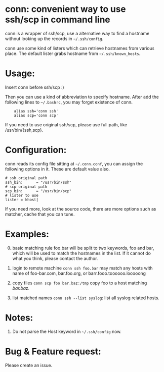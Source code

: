 # conn: convenient way to use ssh/scp in command line
conn is a wrapper of ssh/scp, use a alternative way to find a hostname without looking up the records in `~/.ssh/config`.

conn use some kind of listers which can retrieve hostnames from various place. The default lister grabs hostname from `~/.ssh/known_hosts`.

# Usage:
Insert conn before ssh/scp :)

Then you can use a kind of abbreviation to specify hostname. After add the following lines to `~/.bashrc`, you may forget existence of conn.

```Shell
    alias ssh='conn ssh'
    alias scp='conn scp'
```

If you need to use original ssh/scp, please use full path, like /usr/bin/{ssh,scp}.


# Configuration:
conn reads its config file sitting at `~/.conn.conf`, you can assign the following options in it. These are default value also.

```Shell
# ssh original path
ssh_bin:      = "/usr/bin/ssh"
# scp original path
scp_bin:      = "/usr/bin/scp"
# lister to use
lister = khost|
```

If you need more, look at the source code, there are more options such as matcher, cache that you can tune.

# Examples:
0. basic matching rule
foo.bar will be split to two keywords, foo and bar, which will be used to match the hostnames in the list. If it cannot do what you think, please contact the author.

1. login to remote machine
`conn ssh foo.bar` may match any hosts with name of foo-bar.com, bar.foo.org, or barr.fooo.toooooo.looooong

2. copy files
`conn scp foo bar.baz:/tmp` copy foo to a host matching *bar.baz*.

3. list matched names
`conn ssh --list syslog`: list all syslog related hosts.

# Notes:
1. Do not parse the Host keyword in `~/.ssh/config` now.


# Bug & Feature request:
  Please create an issue.
